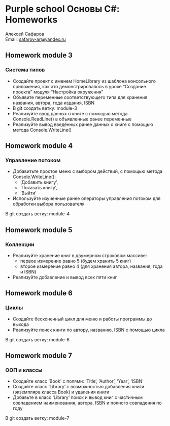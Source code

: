 # Purple school Основы C#: Homeworks

Алексей Сафаров  
Email: safarov-ar@yandex.ru

## Homework module 3

### Система типов

- Создайте проект с именем HomeLibrary из шаблона консольного приложения, как это демонстрировалось в уроке “Создание проекта” модуля “Настройка окружения”
- Объявите переменные соответствующего типа для хранения названия, автора, года издания, ISBN
- В git создать ветку: module-3
- Реализуйте ввод данных о книге с помощью метода Console.ReadLine() в объявленные ранее переменные
- Реализуйте вывод введённых ранее данных о книге с помощью метода Console.WriteLine()

## Homework module 4

### Управление потоком

- Добавитьте простое меню с выбором действий, с помощью метода
  Console.WriteLine():
  - ‘Добавить книгу’,
  - ‘Показать книгу’,
  - ‘Выйти’
- Используйте изученные ранее операторы управления потоком для обработки выбора пользователя

В git создать ветку: module-4

## Homework module 5

### Коллекции

- Реализуйте хранение книг в двумерном строковом массиве:
  - первое измерение равно 5 (будем хранить 5 книг)
  - второе измерение равно 4 (для хранения автора, названия, года и ISBN)
- Реализуйте добавление и вывод всех пяти книг

## Homework module 6

### Циклы

- Создайте бесконечный цикл для меню и работы программы до выхода
- Реализуйте поиск книги по автору, названию, ISBN с помощью цикла

В git создать ветку: module-6

## Homework module 7

### ООП и классы

- Создайте класс ‘Book’ с полями: ‘Title’, ‘Author’, ‘Year’, ‘ISBN’
- Создайте класс ‘Library’ с возможностью добавления книги (экземпляра класса Book) и удаления книги
- Добавьте в класс ‘Library’ поиск и вывод книг с частичным совпадением наименования, автора, ISBN и полного совпадения по году

В git создать ветку: module-7
